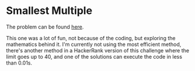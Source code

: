 # Smallest Multiple

The problem can be found [here](https://projecteuler.net/problem=5).

This one was a lot of fun, not because of the coding, but exploring the mathematics behind it. I'm currently not using the most efficient method, there's another method in a HackerRank version of this challenge where the limit goes up to 40, and one of the solutions can execute the code in less than 0.01s.
